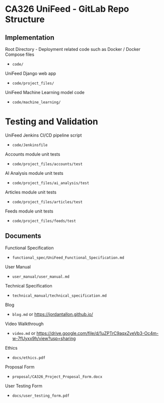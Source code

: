 # CA326 UniFeed - GitLab Repo Structure

## Implementation

Root Directory - Deployment related code such as Docker / Docker Compose files
* `code/` 

UniFeed Django web app
* `code/project_files/` 

UniFeed Machine Learning model code
* `code/machine_learning/` 

# Testing and Validation

UniFeed Jenkins CI/CD pipeline script
* `code/Jenkinsfile` 

Accounts module unit tests
* `code/project_files/accounts/test` 

AI Analysis module unit tests
* `code/project_files/ai_analysis/test` 

Articles module unit tests
* `code/project_files/articles/test`

Feeds module unit tests
* `code/project_files/feeds/test`

## Documents

Functional Specification
* `functional_spec/UniFeed_Functional_Specification.md`

User Manual
* `user_manual/user_manual.md`

Technical Specification
* `technical_manual/technical_specification.md`

Blog
* `blog.md` or https://jordantallon.github.io/

Video Walkthrough
* `video.md` or https://drive.google.com/file/d/1uZPTrC9aqxZveVb3-Oc4m-w-7fUyxx9h/view?usp=sharing

Ethics
* `docs/ethics.pdf`

Proposal Form
* `proposal/CA326_Project_Proposal_Form.docx`

User Testing Form
* `docs/user_testing_form.pdf`
